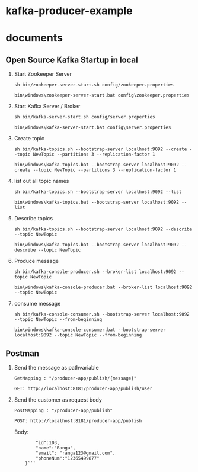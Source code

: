 # kafka-producer-example

# documents

## Open Source Kafka Startup in local ##

1. Start Zookeeper Server

    ```sh bin/zookeeper-server-start.sh config/zookeeper.properties```

    ```bin\windows\zookeeper-server-start.bat config\zookeeper.properties```

2. Start Kafka Server / Broker

    ```sh bin/kafka-server-start.sh config/server.properties```

    ```bin\windows\kafka-server-start.bat config\server.properties```

3. Create topic

    ```sh bin/kafka-topics.sh --bootstrap-server localhost:9092 --create --topic NewTopic --partitions 3 --replication-factor 1```

    ```bin\windows\kafka-topics.bat --bootstrap-server localhost:9092 --create --topic NewTopic --partitions 3 --replication-factor 1```

4. list out all topic names

    ``` sh bin/kafka-topics.sh --bootstrap-server localhost:9092 --list ```

    ``` bin\windows\kafka-topics.bat --bootstrap-server localhost:9092 --list ```

5. Describe topics
  
    ``` sh bin/kafka-topics.sh --bootstrap-server localhost:9092 --describe --topic NewTopic ```

    ``` bin\windows\kafka-topics.bat --bootstrap-server localhost:9092 --describe --topic NewTopic ```



6. Produce message

    ```sh bin/kafka-console-producer.sh --broker-list localhost:9092 --topic NewTopic```

    ```bin\windows\kafka-console-producer.bat --broker-list localhost:9092 --topic NewTopic```


7. consume message

    ``` sh bin/kafka-console-consumer.sh --bootstrap-server localhost:9092 --topic NewTopic --from-beginning ```

    ``` bin\windows\kafka-console-consumer.bat --bootstrap-server localhost:9092 --topic NewTopic --from-beginning ```

## Postman ##

1. Send the message as pathvariable

    ```GetMapping : "/producer-app/publish/{message}"```
   
    ```GET: http://localhost:8181/producer-app/publish/user```

3. Send the customer as request body

    ```PostMapping : "/producer-app/publish"```
   
    ```POST: http://localhost:8181/producer-app/publish```
   
    Body:
   
    ```{
            "id":103,
            "name":"Ranga",
            "email": "ranga123@gmail.com",
            "phoneNum":"12365499877"
        }```
